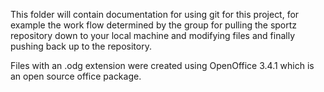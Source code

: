 This folder will contain documentation for using git for this project, for example the work flow determined by the group for pulling the sportz repository down to your local machine and modifying files and finally pushing back up to the repository.

Files with an .odg extension were created using OpenOffice 3.4.1 which is an open source office package.
